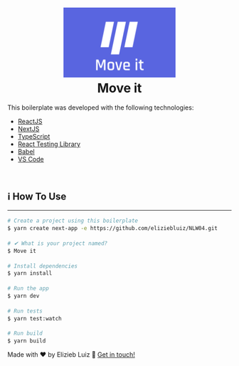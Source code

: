 <h1 align="center">
    <img alt="Logo NLW04" src="https://github.com/eliziebluiz/NLW04/blob/main/moveit-next/public/moveit.png" width="50%"
/>
    <br>
    Move it
</h1>

This boilerplate was developed with the following technologies:

- [ReactJS]()
- [NextJS]()
- [TypeScript]()
- [React Testing Library]()
- [Babel]()
- [VS Code](vscode)

<br>

## :information_source: How To Use

---

```bash
# Create a project using this boilerplate
$ yarn create next-app -e https://github.com/eliziebluiz/NLW04.git

# ✔ What is your project named?
$ Move it

# Install dependencies
$ yarn install

# Run the app
$ yarn dev

# Run tests
$ yarn test:watch

# Run build
$ yarn build
```

Made with ♥ by Elizieb Luiz :wave: [Get in touch!](https://www.linkedin.com/in/elizieb-luiz-798994183/)
